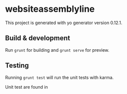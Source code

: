 # websiteassemblyline

This project is generated with yo generator
version 0.12.1.

## Build & development

Run `grunt` for building and `grunt serve` for preview.

## Testing

Running `grunt test` will run the unit tests with karma.

Unit test are found in
